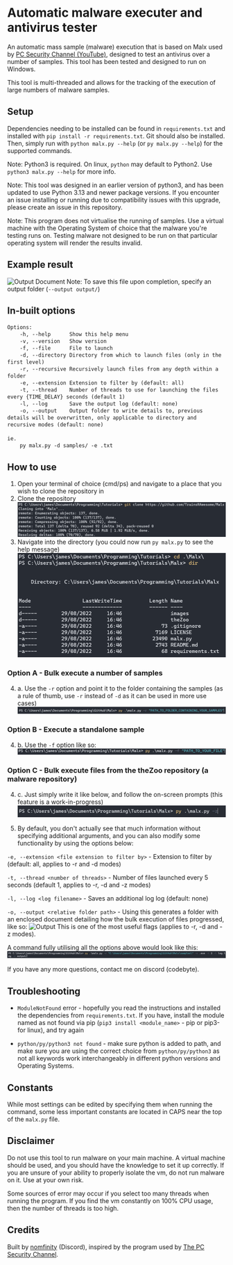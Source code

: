 # Automatic malware executer and antivirus tester
An automatic mass sample (malware) execution that is based on Malx used by [PC Security Channel (YouTube)](https://thepcsecuritychannel.com), designed to test an antivirus over a number of samples. This tool has been tested and designed to run on Windows.

This tool is multi-threaded and allows for the tracking of the execution of large numbers of malware samples.
## Setup
Dependencies needing to be installed can be found in `requirements.txt` and installed with `pip install -r requirements.txt`. Git should also be installed.
Then, simply run with `python malx.py --help` (or `py malx.py --help`) for the supported commands.

Note: Python3 is required. On linux, `python` may default to Python2. Use `python3 malx.py --help` for more info.

Note: This tool was designed in an earlier version of python3, and has been updated to use Python 3.13 and newer package versions. If you encounter an issue installing or running due to compatibility issues with this upgrade, please create an issue in this repository.

Note: This program does not virtualise the running of samples. Use a virtual machine with the Operating System of choice that the malware you're testing runs on. Testing malware not designed to be run on that particular operating system will render the results invalid.

## Example result
![Output Document](images/example_output.png "Example output")
Note: To save this file upon completion, specify an output folder (`--output output/`)

## In-built options

```
Options:
    -h, --help      Show this help menu
    -v, --version   Show version
    -f, --file      File to launch
    -d, --directory Directory from which to launch files (only in the first level)
    -r, --recursive Recursively launch files from any depth within a folder
    -e, --extension Extension to filter by (default: all)
    -t, --thread    Number of threads to use for launching the files every {TIME_DELAY} seconds (default 1)
    -l, --log       Save the output log (default: none)
    -o, --output    Output folder to write details to, previous details will be overwritten, only applicable to directory and recursive modes (default: none)

ie.
    py malx.py -d samples/ -e .txt
```

## How to use 
1) Open your terminal of choice (cmd/ps) and navigate to a place that you wish to clone the repository in
2) Clone the repository ![Step1](images/step1.png)
3) Navigate into the directory (you could now run `py malx.py` to see the help message) ![Step2](images/step2.png)
### Option A - Bulk execute a number of samples
4. a. Use the `-r` option and point it to the folder containing the samples (as a rule of thumb, use `-r` instead of `-d` as it can be used in more use cases) ![Step 3a](images/step3a.png)
### Option B - Execute a standalone sample 
4. b. Use the `-f` option like so: ![Step 3b](images/step3b.png)
### Option C - Bulk execute files from the theZoo repository (a malware repository)
4. c. Just simply write it like below, and follow the on-screen prompts (this feature is a work-in-progress) ![Step 3c](images/step3c.png)

5. By default, you don't actually see that much information without specifying additional arguments, and you can also modify some functionality by using the options below:

`-e, --extension <file extension to filter by>` - Extension to filter by (default: all, applies to -r and -d modes)

`-t, --thread <number of threads>` - Number of files launched every 5 seconds (default 1, applies to -r, -d and -z modes)

`-l, --log <log filename>` - Saves an additional log log (default: none)

`-o, --output <relative folder path>` - Using this generates a folder with an enclosed document detailing how the bulk execution of files progressed, like so: ![Output](images/example_output.png)
This is one of the most useful flags (applies to -r, -d and -z modes).

A command fully utilising all the options above would look like this: ![Step 6](images/step6.png)

If you have any more questions, contact me on discord (codebyte).

## Troubleshooting

- `ModuleNotFound` error - hopefully you read the instructions and installed the dependencies from `requirements.txt`. If you have, install the module named as not found via pip (`pip3 install <module_name>` - pip or pip3-for linux), and try again

- `python/py/python3 not found` - make sure python is added to path, and make sure you are using the correct choice from `python/py/python3` as not all keywords work interchangeably in different python versions and Operating Systems. 

## Constants

While most settings can be edited by specifying them when running the command, some less important constants are located in CAPS near the top of the `malx.py` file.

## Disclaimer
Do not use this tool to run malware on your main machine. A virtual machine should be used, and you should have the knowledge to set it up correctly. If you are unsure of your ability to properly isolate the vm, do not run malware on it.
Use at your own risk.

Some sources of error may occur if you select too many threads when running the program. If you find the vm constantly on 100% CPU usage, then the number of threads is too high.

## Credits
Built by [nomfinity](https://infinitydev.org.uk) (Discord), inspired by the program used by [The PC Security Channel](https://thepcsecuritychannel.com).
